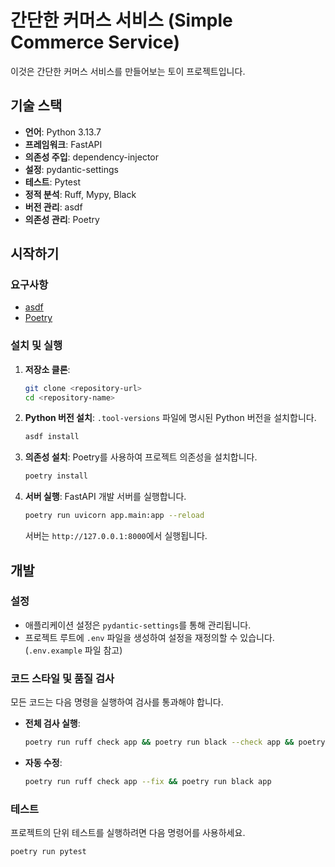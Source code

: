# 간단한 커머스 서비스 (Simple Commerce Service)

이것은 간단한 커머스 서비스를 만들어보는 토이 프로젝트입니다.

## 기술 스택

-   **언어**: Python 3.13.7
-   **프레임워크**: FastAPI
-   **의존성 주입**: dependency-injector
-   **설정**: pydantic-settings
-   **테스트**: Pytest
-   **정적 분석**: Ruff, Mypy, Black
-   **버전 관리**: asdf
-   **의존성 관리**: Poetry

## 시작하기

### 요구사항

-   [asdf](https://asdf-vm.com/)
-   [Poetry](https://python-poetry.org/)

### 설치 및 실행

1.  **저장소 클론**:
    ```bash
    git clone <repository-url>
    cd <repository-name>
    ```

2.  **Python 버전 설치**:
    `.tool-versions` 파일에 명시된 Python 버전을 설치합니다.
    ```bash
    asdf install
    ```

3.  **의존성 설치**:
    Poetry를 사용하여 프로젝트 의존성을 설치합니다.
    ```bash
    poetry install
    ```

4.  **서버 실행**:
    FastAPI 개발 서버를 실행합니다.
    ```bash
    poetry run uvicorn app.main:app --reload
    ```
    서버는 `http://127.0.0.1:8000`에서 실행됩니다.

## 개발

### 설정

-   애플리케이션 설정은 `pydantic-settings`를 통해 관리됩니다.
-   프로젝트 루트에 `.env` 파일을 생성하여 설정을 재정의할 수 있습니다. (`.env.example` 파일 참고)

### 코드 스타일 및 품질 검사

모든 코드는 다음 명령을 실행하여 검사를 통과해야 합니다.

-   **전체 검사 실행**:
    ```bash
    poetry run ruff check app && poetry run black --check app && poetry run mypy -p app
    ```
-   **자동 수정**:
    ```bash
    poetry run ruff check app --fix && poetry run black app
    ```

### 테스트

프로젝트의 단위 테스트를 실행하려면 다음 명령어를 사용하세요.

```bash
poetry run pytest
```
